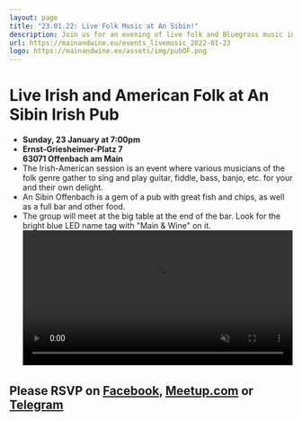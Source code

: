 ```yaml
---
layout: page
title: "23.01.22: Live Folk Music at An Sibin!"
description: Join us for an evening of live folk and Bluegrass music in the beautiful Alter Schlachthof in Offenbach.
url: https://mainandwine.eu/events_livemusic_2022-01-23
logo: https://mainandwine.eu/assets/img/pubOF.png
---
```


# Live Irish and American Folk at An Sibin Irish Pub
- __Sunday, 23 January at 7:00pm__
- __Ernst-Griesheimer-Platz 7__  
  __63071 Offenbach am Main__
- The Irish-American session is an event where various musicians of the folk genre gather to sing and play guitar, fiddle, bass, banjo, etc. for your and their own delight.
- An Sibin Offenbach is a gem of a pub with great fish and chips, as well as a full bar and other food.
- The group will meet at the big table at the end of the bar. Look for the bright blue LED name tag with "Main & Wine" on it.
<video src="https://briankenneth.rocks/assets/images/sessionAnSibin.mp4" autoplay muted loop controls width="100%"></video>

## Please RSVP on [Facebook](https://www.facebook.com/events/3126044687718092), [Meetup.com](https://meetup.com/main-wine/events/283023812) or [Telegram](https://t.me/mainandwine)
